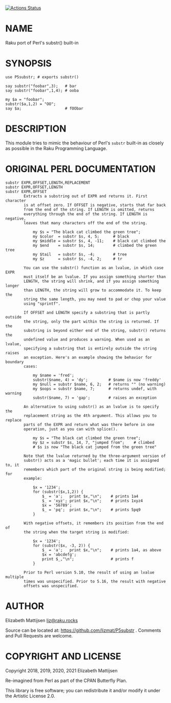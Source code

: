 [![Actions Status](https://github.com/lizmat/P5substr/workflows/test/badge.svg)](https://github.com/lizmat/P5substr/actions)

NAME
====

Raku port of Perl's substr() built-in

SYNOPSIS
========

    use P5substr; # exports substr()

    say substr("foobar",3);   # bar
    say substr("foobar",1,4); # ooba

    my $a = "foobar";
    substr($a,1,2) = "OO";
    say $a;                   # fOObar

DESCRIPTION
===========

This module tries to mimic the behaviour of Perl's `substr` built-in as closely as possible in the Raku Programming Language.

ORIGINAL PERL DOCUMENTATION
===========================

    substr EXPR,OFFSET,LENGTH,REPLACEMENT
    substr EXPR,OFFSET,LENGTH
    substr EXPR,OFFSET
            Extracts a substring out of EXPR and returns it. First character
            is at offset zero. If OFFSET is negative, starts that far back
            from the end of the string. If LENGTH is omitted, returns
            everything through the end of the string. If LENGTH is negative,
            leaves that many characters off the end of the string.

                my $s = "The black cat climbed the green tree";
                my $color  = substr $s, 4, 5;      # black
                my $middle = substr $s, 4, -11;    # black cat climbed the
                my $end    = substr $s, 14;        # climbed the green tree
                my $tail   = substr $s, -4;        # tree
                my $z      = substr $s, -4, 2;     # tr

            You can use the substr() function as an lvalue, in which case EXPR
            must itself be an lvalue. If you assign something shorter than
            LENGTH, the string will shrink, and if you assign something longer
            than LENGTH, the string will grow to accommodate it. To keep the
            string the same length, you may need to pad or chop your value
            using "sprintf".

            If OFFSET and LENGTH specify a substring that is partly outside
            the string, only the part within the string is returned. If the
            substring is beyond either end of the string, substr() returns the
            undefined value and produces a warning. When used as an lvalue,
            specifying a substring that is entirely outside the string raises
            an exception. Here's an example showing the behavior for boundary
            cases:

                my $name = 'fred';
                substr($name, 4) = 'dy';         # $name is now 'freddy'
                my $null = substr $name, 6, 2;   # returns "" (no warning)
                my $oops = substr $name, 7;      # returns undef, with warning
                substr($name, 7) = 'gap';        # raises an exception

            An alternative to using substr() as an lvalue is to specify the
            replacement string as the 4th argument. This allows you to replace
            parts of the EXPR and return what was there before in one
            operation, just as you can with splice().

                my $s = "The black cat climbed the green tree";
                my $z = substr $s, 14, 7, "jumped from";    # climbed
                # $s is now "The black cat jumped from the green tree"

            Note that the lvalue returned by the three-argument version of
            substr() acts as a 'magic bullet'; each time it is assigned to, it
            remembers which part of the original string is being modified; for
            example:

                $x = '1234';
                for (substr($x,1,2)) {
                    $_ = 'a';   print $x,"\n";    # prints 1a4
                    $_ = 'xyz'; print $x,"\n";    # prints 1xyz4
                    $x = '56789';
                    $_ = 'pq';  print $x,"\n";    # prints 5pq9
                }

            With negative offsets, it remembers its position from the end of
            the string when the target string is modified:

                $x = '1234';
                for (substr($x, -3, 2)) {
                    $_ = 'a';   print $x,"\n";    # prints 1a4, as above
                    $x = 'abcdefg';
                    print $_,"\n";                # prints f
                }

            Prior to Perl version 5.10, the result of using an lvalue multiple
            times was unspecified. Prior to 5.16, the result with negative
            offsets was unspecified.

AUTHOR
======

Elizabeth Mattijsen <liz@raku.rocks>

Source can be located at: https://github.com/lizmat/P5substr . Comments and Pull Requests are welcome.

COPYRIGHT AND LICENSE
=====================

Copyright 2018, 2019, 2020, 2021 Elizabeth Mattijsen

Re-imagined from Perl as part of the CPAN Butterfly Plan.

This library is free software; you can redistribute it and/or modify it under the Artistic License 2.0.

